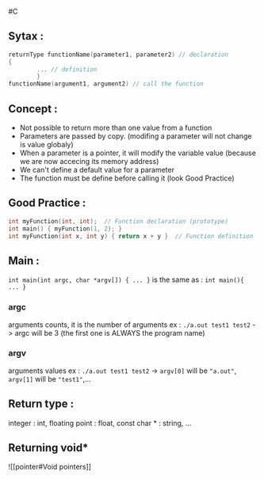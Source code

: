 #C

## Sytax : 

```C
returnType functionName(parameter1, parameter2) // declaration
{ 
		... // definition 
		}
functionName(argument1, argument2) // call the function
```
## Concept : 
- Not possible to return more than one value from a function
- Parameters are passed by copy. (modifing a parameter will not change is value globaly)
- When a parameter is a pointer, it will modify the variable value (because we are now accecing its memory address)
- We can't define a default value for a parameter
- The function must be define before calling it (look Good Practice)

## Good Practice :
```C
int myFunction(int, int);  // Function declaration (prototype)
int main() { myFunction(1, 2); }
int myFunction(int x, int y) { return x + y }  // Function definition
```

## Main : 
`int main(int argc, char *argv[]) { ... }`
 is the same as :
`int main(){ ... }`
### argc
arguments counts, it is the number of arguments 
ex : `./a.out test1 test2` -> argc will be 3 (the first one is ALWAYS the program name)
### argv 
arguments values
ex : `./a.out test1 test2` -> `argv[0]` will be `"a.out"`, `argv[1]` will be `"test1"`,...

## Return type :
integer : int, 	floating point : float,	const char * : string,	...

## Returning void*
![[pointer#Void pointers]]

